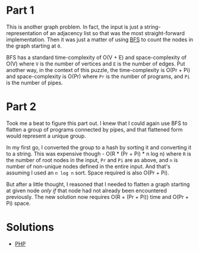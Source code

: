 # Part 1

This is another graph problem. In fact, the input is just a string-representation of an adjacency list so that was the most
straight-forward implementation. Then it was just a matter of using [BFS](https://en.wikipedia.org/wiki/Breadth-first_search)
to count the nodes in the graph starting at `0`.

BFS has a standard time-complexity of O(V + E) and space-complexity of O(V) where `V` is the number of vertices and `E`
is the number of edges. Put another way, in the context of this puzzle, the time-complexity is O(Pr + Pi) and
space-complexity is O(Pr) where `Pr` is the number of programs, and `Pi` is the number of pipes.

# Part 2

Took me a beat to figure this part out. I knew that I could again use BFS to flatten a group of programs connected by
pipes, and that flattened form would represent a unique group. 

In my first go, I converted the group to a hash by sorting it and converting it to a string. This was expensive though - 
O(R * (Pr + Pi) * n log n) where `R` is the number of root nodes in the input, `Pr` and `Pi` are as above, and `n` is
number of non-unique nodes defined in the entire input. And that's assuming I used an `n log n` sort. Space required is
also O(Pr + Pi).

But after a little thought, I reasoned that I needed to flatten a graph starting at given node *only if* that node had
not already been encountered previously. The new solution now requires O(R + (Pr + Pi)) time and O(Pr + Pi) space.


# Solutions

 - [PHP](../../php/src/Solution/Day12Solution.php)